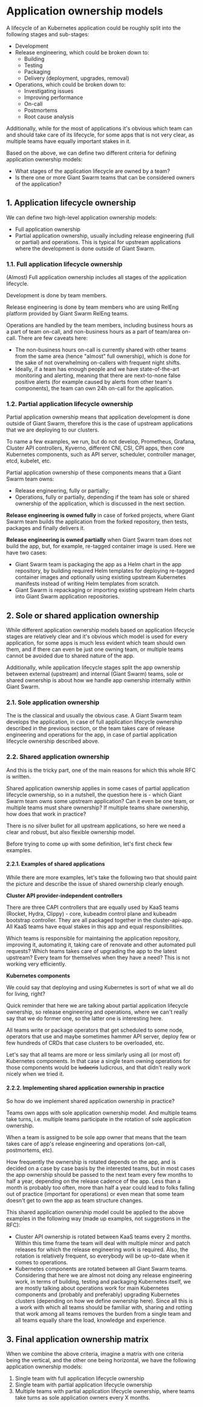 # Application ownership models

A lifecycle of an Kubernetes application could be roughly split into the following stages and sub-stages:
- Development
- Release engineering, which could be broken down to:
  - Building
  - Testing
  - Packaging
  - Delivery (deployment, upgrades, removal)
- Operations, which could be broken down to:
  - Investigating issues
  - Improving performance
  - On-call
  - Postmortems
  - Root cause analysis

Additionally, while for the most of applications it's obvious which team can and should take care of its lifecycle, for some apps that is not very clear, as multiple teams have equally important stakes in it.

Based on the above, we can define two different criteria for defining application ownership models:
- What stages of the application lifecycle are owned by a team?
- Is there one or more Giant Swarm teams that can be considered owners of the application?

## 1. Application lifecycle ownership

We can define two high-level application ownership models:
- Full application ownership
- Partial application ownership, usually including release engineering (full or partial) and operations. This is typical for upstream applications where the development is done outside of Giant Swarm.

### 1.1. Full application lifecycle ownership

(Almost) Full application ownership includes all stages of the application lifecycle.

Development is done by team members.

Release engineering is done by team members who are using RelEng platform provided by Giant Swarm RelEng teams.

Operations are handled by the team members, including business hours as a part of team on-call, and non-business hours as a part of team/area on-call. There are few caveats here:
- The non-business hours on-call is currently shared with other teams from the same area (hence "almost" full ownership), which is done for the sake of not overwhelming on-callers with frequent night shifts.
- Ideally, if a team has enough people and we have state-of-the-art monitoring and alerting, meaning that there are next-to-none false positive alerts (for example caused by alerts from other team's components), the team can own 24h on-call for the application.

### 1.2. Partial application lifecycle ownership

Partial application ownership means that application development is done outside of Giant Swarm, therefore this is the case of upstream applications that we are deploying to our clusters.

To name a few examples, we run, but do not develop, Prometheus, Grafana, Cluster API controllers, Kyverno, different CNI, CSI, CPI apps, then core Kubernetes components, such as API server, scheduler, controller manager, etcd, kubelet, etc.

Partial application ownership of these components means that a Giant Swarm team owns:
- Release engineering, fully or partially;
- Operations, fully or partially, depending if the team has sole or shared ownership of the application, which is discussed in the next section.

**Release engineering is owned fully** in case of forked projects, where Giant Swarm team builds the application from the forked repository, then tests, packages and finally delivers it.

**Release engineering is owned partially** when Giant Swarm team does not build the app, but, for example, re-tagged container image is used. Here we have two cases:
- Giant Swarm team is packaging the app as a Helm chart in the app repository, by building required Helm templates for deploying re-tagged container images and optionally using existing upstream Kubernetes manifests instead of writing Helm templates from scratch.
- Giant Swarm is repackaging or importing existing upstream Helm charts into Giant Swarm application repositories.

## 2. Sole or shared application ownership

While different application ownership models based on application lifecycle stages are relatively clear and it's obvious which model is used for every application, for some apps is much less evident which team should own them, and if there can even be just one owning team, or multiple teams cannot be avoided due to shared nature of the app.

Additionally, while application lifecycle stages split the app ownership between external (upstream) and internal (Giant Swarm) teams, sole or shared ownership is about how we handle app ownership internally within Giant Swarm.

### 2.1. Sole application ownership

The is the classical and usually the obvious case. A Giant Swarm team develops the application, in case of full application lifecycle ownership described in the previous section, or the team takes care of release engineering and operations for the app, in case of partial application lifecycle ownership described above.

### 2.2. Shared application ownership

And this is the tricky part, one of the main reasons for which this whole RFC is written.

Shared application ownership applies in some cases of partial application lifecycle ownership, so in a nutshell, the question here is - which Giant Swarm team owns some upstream application? Can it even be one team, or multiple teams must share ownership? If multiple teams share ownership, how does that work in practice?

There is no silver bullet for all upstream applications, so here we need a clear and robust, but also flexible ownership model.

Before trying to come up with some definition, let's first check few examples.

#### 2.2.1. Examples of shared applications

While there are more examples, let's take the following two that should paint the picture and describe the issue of shared ownership clearly enough.

**Cluster API provider-independent controllers**

There are three CAPI controllers that are equally used by KaaS teams (Rocket, Hydra, Clippy) - core, kubeadm control plane and kubeadm bootstrap controller. They are all packaged together in the cluster-api-app. All KaaS teams have equal stakes in this app and equal responsibilities.

Which teams is responsible for maintaining the application repository, improving it, automating it, taking care of renovate and other automated pull requests? Which teams takes care of upgrading the app to the latest upstream? Every team for themselves when they have a need? This is not working very efficiently.

**Kubernetes components**

We could say that deploying and using Kubernetes is sort of what we all do for living, right?

Quick reminder that here we are talking about partial application lifecycle ownership, so release engineering and operations, where we can't really say that we do former one, so the latter one is interesting here.

All teams write or package operators that get scheduled to some node, operators that use and maybe sometimes hammer API server, deploy few or few hundreds of CRDs that case clusters to be overloaded, etc.

Let's say that all teams are more or less similarly using all (or most of) Kubernetes components. In that case a single team owning operations for those components would be ~~ludacris~~ ludicrous, and that didn't really work nicely when we tried it.

#### 2.2.2. Implementing shared application ownership in practice

So how do we implement shared application ownership in practice?

Teams own apps with sole application ownership model. And multiple teams take turns, i.e. multiple teams participate in the rotation of sole application ownership.

When a team is assigned to be sole app owner that means that the team takes care of app's release engineering and operations (on-call, postmortems, etc).

How frequently the ownership is rotated depends on the app, and is decided on a case by case basis by the interested teams, but in most cases the app ownership should be passed to the next team every few months to half a year, depending on the release cadence of the app. Less than a month is probably too often, more than half a year could lead to folks falling out of practice (important for operations) or even mean that some team doesn't get to own the app as team structure changes.

This shared application ownership model could be applied to the above examples in the following way (made up examples, not suggestions in the RFC):
- Cluster API ownership is rotated between KaaS teams every 2 months. Within this time frame the team will deal with multiple minor and patch releases for which the release engineering work is required. Also, the rotation is relatively frequent, so everybody will be up-to-date when it comes to operations.
- Kubernetes components are rotated between all Giant Swarm teams. Considering that here we are almost not doing any release engineering work, in terms of building, testing and packaging Kubernetes itself, we are mostly talking about operations work for main Kubernetes components and (probably and preferably) upgrading Kubernetes clusters (depending on how we define ownership here). Since all this is a work with which all teams should be familiar with, sharing and rotting that work among all teams removes the burden from a single team and all teams equally share the load, knowledge and experience.

## 3. Final application ownership matrix

When we combine the above criteria, imagine a matrix with one criteria being the vertical, and the other one being horizontal, we have the following application ownership models:
1. Single team with full application lifecycle ownership
2. Single team with partial application lifecycle ownership
3. Multiple teams with partial application lifecycle ownership, where teams take turns as sole application owners every X months.
